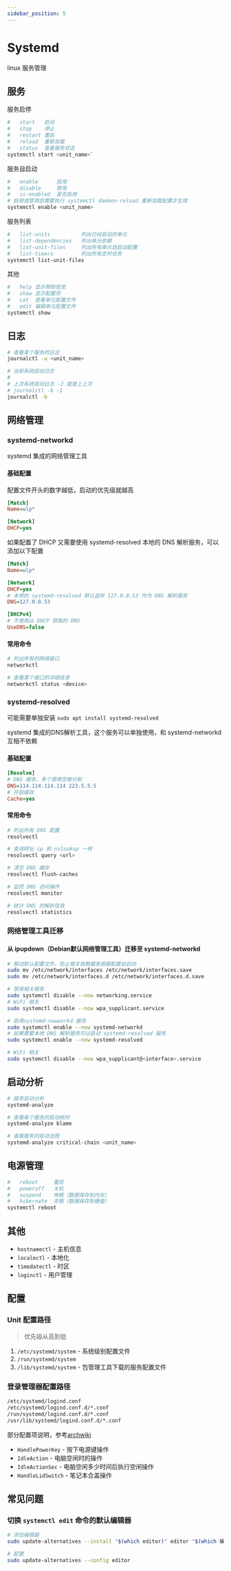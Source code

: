 ```yaml
---
sidebar_position: 5
---
```


# Systemd

linux 服务管理

## 服务

服务启停

```bash
#   start   启动
#   stop    停止
#   restart 重启
#   reload  重新加载
#   status  查看服务状态
systemctl start <unit_name>`
```

服务自启动

```bash
#   enable      启用
#   disable     禁用
#   is-enabled  是否启用
# 启用或禁用后需要执行 systemctl daemon-reload 重新加载配置才生效
systemctl enable <unit_name>
```

服务列表

```bash
#   list-units          列出已经启动的单元
#   list-dependencies   列出单元依赖
#   list-unit-files     列出所有单元自启动配置
#   list-timers         列出所有定时任务
systemctl list-unit-files
```

其他

```bash
#   help 显示帮助信息
#   show 显示配置项
#   cat  查看单元配置文件
#   edit 编辑单元配置文件
systemctl show
```

## 日志

```bash
# 查看某个服务的日志
journalctl -u <unit_name>

# 当前系统启动日志
#
# 上次系统启动日志 -2 就是上上次
# journalctl -b -1
journalctl -b
```

## 网络管理

### systemd-networkd

systemd 集成的网络管理工具

#### 基础配置

配置文件开头的数字越低，启动的优先级就越高

```ini title="/etc/systemd/network/10-wireless-dhcp.network"
[Match]
Name=wlp*

[Network]
DHCP=yes
```

如果配置了 DHCP 又需要使用 systemd-resolved 本地的 DNS 解析服务，可以添加以下配置

```ini
[Match]
Name=wlp*

[Network]
DHCP=yes
# 本地的 systemd-resolved 默认监听 127.0.0.53 作为 DNS 解析服务
DNS=127.0.0.53

[DHCPv4]
# 不使用从 DHCP 获取的 DNS
UseDNS=false
```

#### 常用命令

```bash
# 列出所有的网络接口
networkctl

# 查看某个接口的详细信息
networkctl status <device>
```

### systemd-resolved

可能需要单独安装 `sudo apt install systemd-resolved`

systemd 集成的DNS解析工具，这个服务可以单独使用，和 systemd-networkd 互相不依赖

#### 基础配置

```ini title="/etc/systemd/resolved.conf"
[Resolve]
# DNS 服务，多个使用空格分割
DNS=114.114.114.114 223.5.5.5
# 开启缓存
Cache=yes
```

#### 常用命令

```bash
# 列出所有 DNS 配置
resolvectl

# 查询网址 ip 和 nslookup 一样
resolvectl query <url>

# 清空 DNS 缓存
resolvectl flush-caches

# 监控 DNS 访问操作
resolvectl monitor

# 统计 DNS 的解析信息
resolvectl statistics
```

### 网络管理工具迁移

#### 从 ipupdown（Debian默认网络管理工具）迁移至 systemd-networkd

```bash
# 移动默认配置文件，防止相关依赖服务根据配置自启动
sudo mv /etc/network/interfaces /etc/network/interfaces.save
sudo mv /etc/network/interfaces.d /etc/network/interfaces.d.save

# 禁用相关服务
sudo systemctl disable --now networking.service
# WiFi 相关
sudo systemctl disable --now wpa_supplicant.service

# 启用systemd-nowworkd 服务
sudo systemctl enable --now systemd-networkd
# 如果需要本地 DNS 解析服务可以启动 systemd-resolved 服务
sudo systemctl enable --now systemd-resolved

# WiFi 相关
sudo systemctl disable --now wpa_supplicant@<interface>.service
```

## 启动分析

```bash
# 服务启动分析
systemd-analyze

# 查看每个服务的启动耗时
systemd-analyze blame

# 查看服务的启动流程
systemd-analyze critical-chain <unit_name>
```

## 电源管理

```bash
#   reboot     重启
#   poweroff   关机
#   suspend    休眠（数据保存到内存）
#   hibernate  冬眠（数据保存到硬盘）
systemctl reboot
```

## 其他

* `hostnamectl` - 主机信息
* `localectl` - 本地化
* `timedatectl` - 时区
* `loginctl` - 用户管理

## 配置

### Unit 配置路径

> 优先级从高到低

1. `/etc/systemd/system` - 系统级别配置文件
2. `/run/systemd/system`
3. `/lib/systemd/system` - 包管理工具下载的服务配置文件

### 登录管理器配置路径

```bash
/etc/systemd/logind.conf
/etc/systemd/logind.conf.d/*.conf
/run/systemd/logind.conf.d/*.conf
/usr/lib/systemd/logind.conf.d/*.conf
```

部分配置项说明，参考[archwiki](https://man.archlinux.org/man/logind.conf.5.en)

* `HandlePowerKey` - 按下电源键操作
* `IdleAction` - 电脑空闲时的操作
* `IdleActionSec` - 电脑空闲多少时间后执行空闲操作
* `HandleLidSwitch` - 笔记本合盖操作

## 常见问题

### 切换 `systemctl edit` 命令的默认编辑器

```bash
# 添加编辑器
sudo update-alternatives --install "$(which editor)" editor "$(which 编辑器名称)" 15

# 配置
sudo update-alternatives --config editor
```

